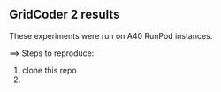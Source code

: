 ## GridCoder 2 results

These experiments were run on A40 RunPod instances.

==> Steps to reproduce:
1. clone this repo
2. 
